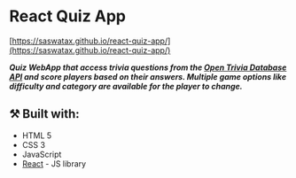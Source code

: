 # React Quiz App

[https://saswatax.github.io/react-quiz-app/](https://saswatax.github.io/react-quiz-app/)

***Quiz WebApp that access trivia questions from the [Open Trivia Database API](https://opentdb.com/) and score players based on their answers. Multiple game options like difficulty and category are available for the player to change.***

## ⚒️ Built with:
- HTML 5
- CSS 3
- JavaScript
- [React](https://reactjs.org/) - JS library


